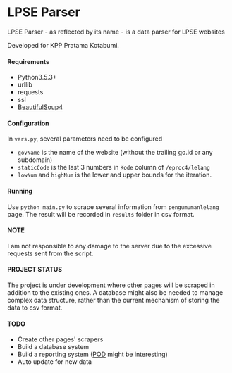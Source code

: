 # LPSE Parser
LPSE Parser - as reflected by its name - is a data parser for LPSE websites

Developed for KPP Pratama Kotabumi.

#### Requirements

* Python3.5.3+
* urllib
* requests
* ssl
* [BeautifulSoup4](https://www.crummy.com/software/BeautifulSoup/)

#### Configuration

In `vars.py`, several parameters need to be configured
* `govName` is the name of the website (without the trailing go.id or any subdomain)
* `staticCode` is the last 3 numbers in `Kode` column of `/eproc4/lelang`
* `lowNum` and  `highNum` is the lower and upper bounds for the iteration.

#### Running

Use `python main.py` to scrape several information from `pengumumanlelang` page.
The result will be recorded in `results` folder in csv format.

#### NOTE

I am not responsible to any damage to the server due to the excessive requests sent from the script.


#### PROJECT STATUS

The project is under development where other pages will be scraped in addition to the existing ones.
A database might also be needed to manage complex data structure, rather than the current mechanism 
of storing the data to csv format.

#### TODO

* Create other pages' scrapers
* Build a database system
* Build a reporting system ([POD](http://appyframework.org/pod.html) might be interesting)
* Auto update for new data
